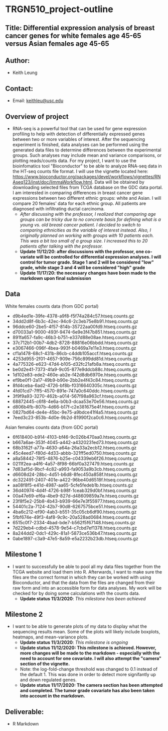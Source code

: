 # TRGN510_project-outline

## Title: Differential expression analysis of breast cancer genes for white females age 45-65 versus Asian females age 45-65

## Author:
- Keith Leung
## Contact:
- Email: keithleu@usc.edu

## Overview of project
- RNA-seq is a powerful tool that can be used for gene expression profiling to help with detection of differentially expressed genes between two or more variables of interest. After the sequencing experiment is finished, data analyses can be performed using the generated data files to determine differences between the experimental groups. Such analyses may include mean and variance comparisons, or plotting reads/counts data. For my project, I want to use the bioinfomatics tool "Bioconductor" to be able to analyze RNA-seq data in the HT-seq counts file format. I will use the vignette located here: https://www.bioconductor.org/packages/devel/workflows/vignettes/RNAseq123/inst/doc/limmaWorkflow.html. Data will be obtained by downloading selected files from TCGA database on the GDC data portal. I am interested in comparing differences in breast cancer gene expressions between two different ethnic groups: white and Asian. I will compare 20 females' data for each ethnic group. All patients are diagnosed with infiltrating ductal carcinoma.
  - *After discussing with the professor, I realized that comparing age groups can be tricky due to no concrete basis for defining what is a young vs. old breast cancer patient. I decided to switch to comparing ethnicities as the variable of interest instead. Also, I originally planned on working with groups with 10 patients each. This was a bit too small of a group size. I increased this to 20 patients after talking with the professor.*
  - **Update 11/12/20: after discussions with the professor, one co-variate will be controlled for differential expression analyses. I will control for tumor grade. Stage 1 and 2 will be considered "low" grade, while stage 3 and 4 will be considered "high" grade**
  - **Update 11/17/20: the necessary changes have been made to the markdown upon final submission**
 

## Data
White females counts data (from GDC portal)
- d9b4ed1e-39fe-4378-a9f8-f5f74a284c57.htseq.counts.gz
- 34dd2d8f-6b3c-42ec-94c6-2c3eb75e8b91.htseq.counts.gz
- 96ddce60-2be5-4f57-814b-35722aa00fd9.htseq.counts.gz
- d70033a1-9000-493f-9474-6e9e3f47b851.htseq.counts.gz
- 891fa657-fa9c-46b3-b751-e337d88e08ae.htseq.counts.gz
- 37c712b1-00b7-4db2-8728-88816e06bbdd.htseq.counts.gz
- e3067466-096f-4bea-993f-b0469a7e11e3.htseq.counts.gz
- cf1a1478-68c1-431b-86cb-c4ddb105accf.htseq.counts.gz
- 4253d955-2f01-4657-909e-756c899dd81d.htseq.counts.gz
- 4a775326-e623-47d4-b105-d32fc21afb8a.htseq.counts.gz
- be0d2e41-7373-4fa9-9c05-877e9ddcb88c.htseq.counts.gz
- 1d102e83-ede2-460e-ab2e-f42d8db6970e.htseq.counts.gz
- ef9be0f1-2a17-49b9-b90e-2bb2e4f43c84.htseq.counts.gz
- 8fd4ceba-6ad2-4726-bf8b-f0316640305c.htseq.counts.gz
- 4fd01cd7-7ff5-4570-891e-747a0c640ddc.htseq.counts.gz
- 3f9f9a93-3270-462b-a014-567f98a963cf.htseq.counts.gz
- 68872445-c6f8-4e6a-b0b3-dcaa53e70e56.htseq.counts.gz
- d806b4fb-807b-4d66-b17f-c2e381675e4f.htseq.counts.gz
- 0827bd64-de4e-45bc-9e75-a9bdce41f4a5.htseq.counts.gz
- 7eed3c23-853b-4d0e-9b2d-81990f2ca0c6.htseq.counts.gz

Asian females counts data (from GDC portal)
- 6f618400-b914-4103-bf46-9c026b470aa0.htseq.counts.gz
- b667a6ae-353f-4045-a442-a4320231ed73.htseq.counts.gz
- 68b3162f-a77a-4630-a64a-26a33a2ecb12.htseq.counts.gz
- 45c4eed7-f80d-4d33-abbb-321ff5ed0750.htseq.counts.gz
- a8a58442-78f5-4876-b25e-c04339eb6f26.htseq.counts.gz
- 0211f2ea-a4f6-4a57-8f98-66bf0a327479.htseq.counts.gz
- 7d83af5d-9bcf-4c82-a993-fa9053a9b3cb.htseq.counts.gz
- d6608d24-28bc-4d51-b6d8-8fec450a858f.htseq.counts.gz
- dc322491-2407-401e-a422-96be40d6518f.htseq.counts.gz
- aa08f8f5-e41d-4987-aa65-5cfe5fedeb1b.htseq.counts.gz
- 36d40974-4d4f-4726-b98f-1ceab329d0bf.htseq.counts.gz
- 00a47e69-ef6a-4be9-827d-d48609859a7e.htseq.counts.gz
- 23f8f5e2-25b8-4b43-b939-66e7e3f55977.htseq.counts.gz
-	54401c2a-7124-42b7-90d8-6267575bce51.htseq.counts.gz
- 4ba6c212-ef90-4ab3-b551-35c05cb6df90.htseq.counts.gz
- 5fbf674e-49f3-4af8-9c9c-20a528ad0684.htseq.counts.gz
- 6515c0f7-2334-4bad-bde7-b562f5f67148.htseq.counts.gz
- 7d229eb4-cdbd-4578-9e54-c7cbd7ef1378.htseq.counts.gz
- 8a244dd2-0dc1-429c-81a1-5873ce536b47.htseq.counts.gz
- 0abe1897-c3a9-47e5-8a59-e5a2232b23db.htseq.counts.gz

## Milestone 1
- I want to successfully be able to pool all my data files together from the TCGA website and load them into R. Afterwards, I want to make sure the files are the correct format in which they can be worked with using Bioconductor, and that the data from the files are changed from their raw form and into an accessible form for data analyses. My work will be checked for by doing some calculations with the counts data.
  - **Update status 11/3/2020**: *This milestone has been achieved*

## Milestone 2
- I want to be able to generate plots of my data to display what the sequencing results mean. Some of the plots will likely include boxplots, heatmaps, and mean-variance plots.
  - **Update status 11/3/2020**: *This milestone is ongoing*
  - **Update status 11/12/2020: This milestone is achieved. However, more changes will be made to the markdown - especially with the need to account for one covariate. I will also attempt the "camera" section of the vignette.**
  - Note: the log-fold-change threshold was changed to 0.1 instead of the default 1. This was done in order to detect more signifantly up and down regulated genes.
  - **Update status 11/17/2020: The camera section has been attempted and completed. The tumor grade covariate has also been taken into account in the markdown.**

## Deliverable:
- R Markdown
